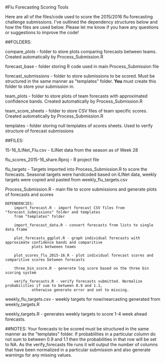 #Flu Forecasting Scoring Tools

Here are all of the files/code used to score the 2015/2016 flu forecasting challenge submissions. I've outlined the dependency structures below and how the files are used below. Please let me know if you have any questions or suggestions to improve the code!

##FOLDERS:

compare_plots - folder to store plots comparing forecasts between teams. Created automatically by Process_Submission.R

forecast_base - folder storing R code used in main Process_Submission file

forecast_submissions - folder to store submissions to be scored. Must be structured in the same manner as 
	"templates" folder. **You** must create this folder to store your submission in.

team_plots - folder to store plots of team forecasts with approximated confidence bands. Created automatically by Process_Submission.R

team_score_sheets - folder to store CSV files of team specific scores. Created automatically by Process_Submission.R

templates - folder storing null templates of scores sheets. Used to verify structure of forecast submissions


##FILES: 

15-16_ILINet_Flu.csv - ILINet data from the season as of Week 28

flu_scores_2015-16_share.Rproj - R project file

flu_targets - Targets imported into Process_Submission.R to score the forecasts. Seasonal targets were handcoded
		based on ILINet data, weekly targets were copied and pasted from weekly_flu_targets.csv

Process_Submission.R - main file to score submissions and generate plots of forecasts and scores
	
	DEPENDENCIES:
		import_forecast.R - import forecast CSV files from "forecast_submissions" folder and templates
		from "templates" folder

		import_forecast_data.R - convert forecasts from lists to single data frame

		plot_forecasts_ggplot.R - graph individual forecasts with approximate confidence bands and comparitive
				plots betweeen teams

		plot_scores_flu_2015-16.R - plot individual forecast scores and comparitive scores between forecasts 

		three_bin_score.R - generate log score based on the three bin scoring system

		verify_forecasts.R - verify forecasts submitted. Normalize probabilities if sum to between 0.9 and 1.1,
				otherwise generate error and set to missing.

weekly_flu_targets.csv - weekly targets for now/nearcasting generated from weekly_targets.R

weekly_targets.R - generates weekly targets to score 1-4 week ahead forecasts.


##NOTES:
Your forecasts to be scored must be structured in the same manner as the "templates" folder. If probabilities
in a particular column do not sum to between 0.9 and 1.1 then the probabilities in that row will be set to NA. 
As the verify_forecasts file runs it will output the number of columns that have been normalized in a particular
submission and also generate warnings for any missing values. 

